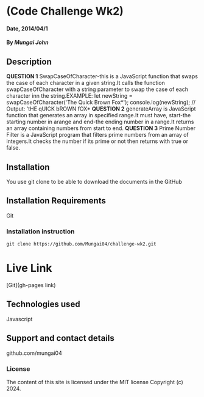 # (Code Challenge Wk2)

#### Date, 2014/04/1

#### By *Mungai John*

## Description
**QUESTION 1**
SwapCaseOfCharacter-this is a JavaScript function that swaps the case of each character in a given string.It calls the function swapCaseOfCharacter with a string parameter to swap the case of each character inn the string.EXAMPLE:
let newString = swapCaseOfCharacter('The Quick Brown Fox*');
console.log(newString); // Output: 'tHE qUICK bROWN fOX*
**QUESTION 2**
generateArray is JavaScript function that generates an array in specified range.It must have, start-the starting number in arange and end-the ending number in a range.It returns an array containing numbers from start to end.
**QUESTION 3**
Prime Number Filter is a JavaScript program that filters prime numbers from an array of integers.It checks the number if its prime or not then returns with true or false.

## Installation
You use git clone to be able to download the documents in the GitHub

## Installation Requirements
Git

### Installation instruction
```
git clone https://github.com/Mungai04/challenge-wk2.git

```

# Live Link
[Git](gh-pages link)

## Technologies used
Javascript

## Support and contact details
github.com/mungai04

### License
The content of this site is licensed under the MIT license
Copyright (c) 2024.
